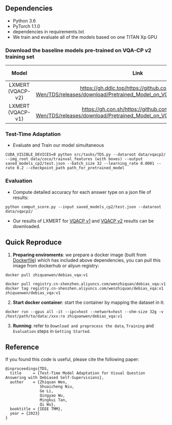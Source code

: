 ## Dependencies
* Python 3.6
* PyTorch 1.1.0
* dependencies in requirements.txt
* We train and evaluate all of the models based on one TITAN Xp GPU

### Download the baseline models pre-trained on VQA-CP v2 training set 

 | Model | Link| Acc (%)|
 | :-: | :-: | :-: |
 |LXMERT (VQACP-v2)|https://gh.ddlc.top/https://github.com/Zhiquan-Wen/TDS/releases/download/Pretrained_Model_on_VQACPv2_train_lxmert/BEST.pth| 41.72|
 |LXMERT (VQACP-v1)|https://gh.con.sh/https://github.com/Zhiquan-Wen/TDS/releases/download/Pretrained_Model_on_VQACPv1_train_lxmert/BEST.pth|38.21|


### Test-Time Adaptation 
* Evaluate and Train our model simultaneous
```
CUDA_VISIBLE_DEVICES=0 python src/tasks/TDS.py --dataroot data/vqacp2/ --img_root data/coco/trainval_features (with boxes) --output saved_models_cp2/test.json --batch_size 32 --learning_rate 0.0001 --rate 0.2 --checkpoint_path path_for_pretrained_model
``` 

### Evaluation
* Compute detailed accuracy for each answer type on a json file of results:
```
python comput_score.py --input saved_models_cp2/test.json --dataroot data/vqacp2/
```
* Our results of LXMERT for [VQACP v1](https://download.yzuu.cf/Zhiquan-Wen/TDS/releases/download/LXMERT_vqacp1_results/test.json) and [VQACP v2](https://gh.ddlc.top/https://github.com/Zhiquan-Wen/TDS/releases/download/LXMERT_vqacp2_results/test.json) results can be downloaded.

## Quick Reproduce

1. **Preparing enviroments**: we prepare a docker image (built from [Dockerfile](https://github.com/Zhiquan-Wen/D-VQA/blob/master/docker/Dockerfile)) which has included above dependencies, you can pull this image from dockerhub or aliyun registry:

```
docker pull zhiquanwen/debias_vqa:v1
```


```
docker pull registry.cn-shenzhen.aliyuncs.com/wenzhiquan/debias_vqa:v1
docker tag registry.cn-shenzhen.aliyuncs.com/wenzhiquan/debias_vqa:v1 zhiquanwen/debias_vqa:v1
```

2. **Start docker container**: start the container by mapping the dataset in it:

```
docker run --gpus all -it --ipc=host --network=host --shm-size 32g -v /host/path/to/data:/xxx:ro zhiquanwen/debias_vqa:v1
```

3. **Running**: refer to `Download and preprocess the data`, `Training` and `Evaluation` steps in `Getting Started`.

## Reference
If you found this code is useful, please cite the following paper:
```
@inproceedings{TDS,
  title     = {Test-Time Model Adaptation for Visual Question Answering with Debiased Self-Supervisions},
  author    = {Zhiquan Wen, 
               Shuaicheng Niu, 
               Ge Li,
               Qingyao Wu, 
               Mingkui Tan, 
               Qi Wu},
  booktitle = {IEEE TMM},
  year = {2023}
}
```